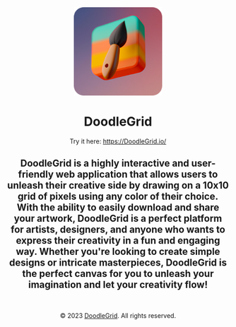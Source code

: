 <!-- main content -->
<div align="center">
<a href="https://DoodleGrid.io/"> <img src="assets/logo-rounded.png" width="200"> </a>
<h1><strong>DoodleGrid</strong></h1>
<p>Try it here: <a href="https://DoodleGrid.io/">https://DoodleGrid.io/</a></p> 
<h2>DoodleGrid is a highly interactive and user-friendly web application that allows users to unleash their creative side by drawing on a 10x10 grid of pixels using any color of their choice. With the ability to easily download and share your artwork, DoodleGrid is a perfect platform for artists, designers, and anyone who wants to express their creativity in a fun and engaging way. Whether you're looking to create simple designs or intricate masterpieces, DoodleGrid is the perfect canvas for you to unleash your imagination and let your creativity flow!</h2>
<br>
</div>

<!-- copyright notice -->
<div align="center">
<p>© 2023 <a href="https://DoodleGrid.io/">DoodleGrid</a>. All rights reserved.</p>